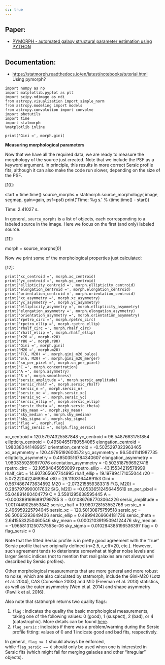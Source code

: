 ```yaml
---
s:: true
---
```


## Paper:
- [PYMORPH - automated galaxy structural parameter estimation using PYTHON](PYMORPH%20-%20automated%20galaxy%20structural%20parameter%20estimation%20using%20PYTHON.md)


## Documentation:

- https://statmorph.readthedocs.io/en/latest/notebooks/tutorial.html
Using pymorph?

```run-python
import numpy as np
import matplotlib.pyplot as plt
import scipy.ndimage as ndi
from astropy.visualization import simple_norm
from astropy.modeling import models
from astropy.convolution import convolve
import photutils
import time
import statmorph
%matplotlib inline

print('Gini =', morph.gini)

```

**Measuring morphological parameters**

Now that we have all the required data, we are ready to measure the morphology of the source just created. Note that we include the PSF as a keyword argument. In principle, this results in more correct Sersic profile fits, although it can also make the code run slower, depending on the size of the PSF.

[10]:

start = time.time()
source_morphs = statmorph.source_morphology(
    image, segmap, gain=gain, psf=psf)
print('Time: %g s.' % (time.time() - start))

Time: 2.41027 s.

In general, `source_morphs` is a list of objects, each corresponding to a labeled source in the image. Here we focus on the first (and only) labeled source.

[11]:

morph = source_morphs[0]

Now we print some of the morphological properties just calculated:

[12]:

```run-python
print('xc_centroid =', morph.xc_centroid)
print('yc_centroid =', morph.yc_centroid)
print('ellipticity_centroid =', morph.ellipticity_centroid)
print('elongation_centroid =', morph.elongation_centroid)
print('orientation_centroid =', morph.orientation_centroid)
print('xc_asymmetry =', morph.xc_asymmetry)
print('yc_asymmetry =', morph.yc_asymmetry)
print('ellipticity_asymmetry =', morph.ellipticity_asymmetry)
print('elongation_asymmetry =', morph.elongation_asymmetry)
print('orientation_asymmetry =', morph.orientation_asymmetry)
print('rpetro_circ =', morph.rpetro_circ)
print('rpetro_ellip =', morph.rpetro_ellip)
print('rhalf_circ =', morph.rhalf_circ)
print('rhalf_ellip =', morph.rhalf_ellip)
print('r20 =', morph.r20)
print('r80 =', morph.r80)
print('Gini =', morph.gini)
print('M20 =', morph.m20)
print('F(G, M20) =', morph.gini_m20_bulge)
print('S(G, M20) =', morph.gini_m20_merger)
print('sn_per_pixel =', morph.sn_per_pixel)
print('C =', morph.concentration)
print('A =', morph.asymmetry)
print('S =', morph.smoothness)
print('sersic_amplitude =', morph.sersic_amplitude)
print('sersic_rhalf =', morph.sersic_rhalf)
print('sersic_n =', morph.sersic_n)
print('sersic_xc =', morph.sersic_xc)
print('sersic_yc =', morph.sersic_yc)
print('sersic_ellip =', morph.sersic_ellip)
print('sersic_theta =', morph.sersic_theta)
print('sky_mean =', morph.sky_mean)
print('sky_median =', morph.sky_median)
print('sky_sigma =', morph.sky_sigma)
print('flag =', morph.flag)
print('flag_sersic =', morph.flag_sersic)
```
 
xc_centroid = 120.57974325587848
yc_centroid = 96.54876631751854
ellipticity_centroid = 0.49504651780554065
elongation_centroid = 1.980380441489651
orientation_centroid = -0.5025297323963465
xc_asymmetry = 120.49795192600573
yc_asymmetry = 96.5041141987735
ellipticity_asymmetry = 0.49503516784340607
elongation_asymmetry = 1.9803359289977076
orientation_asymmetry = -0.5025187596927418
rpetro_circ = 32.10584845059099
rpetro_ellip = 43.15534219578999
rhalf_circ = 14.607365607744995
rhalf_ellip = 19.197894171055044
r20 = 5.072220422468954
r80 = 26.11103164489153
Gini = 0.5674867473634592
M20 = -2.073215859383315
F(G, M20) = 0.2857979900017602
S(G, M20) = -0.05336512456445619
sn_per_pixel = 55.04891460404779
C = 3.5581295638595445
A = -0.0003891696891799785
S = 0.010867687703064226
sersic_amplitude = 1.0017449025553842
sersic_rhalf = 19.980728153552768
sersic_n = 2.496959225794045
sersic_xc = 120.50130875759518
sersic_yc = 96.50065293649406
sersic_ellip = 0.49994266664181736
sersic_theta = 2.6415533250460546
sky_mean = 0.00021039195094124476
sky_median = -1.9658131250737553e-06
sky_sigma = 0.010284385196536397
flag = 0
flag_sersic = 0

Note that the fitted Sersic profile is in pretty good agreement with the “true” Sersic profile that we originally defined (n=2.5, r_eff=20, etc.). However, such agreement tends to deteriorate somewhat at higher noise levels and larger Sersic indices (not to mention that real galaxies are not always well described by Sersic profiles).

Other morphological measurements that are more general and more robust to noise, which are also calculated by statmorph, include the Gini-M20 (Lotz et al. 2004), CAS (Conselice 2003) and MID (Freeman et al. 2013) statistics, as well as the outer asymmetry (Wen et al. 2014) and shape asymmetry (Pawlik et al. 2016).

Also note that statmorph returns two quality flags:

1.  `flag` : indicates the quality the basic morphological measurements, taking one of the following values: 0 (good), 1 (suspect), 2 (bad), or 4 (catastrophic). More details can be found [here](https://statmorph.readthedocs.io/en/latest/description.html#output).
2.  `flag_sersic` : indicates if there was a problem/warning during the Sersic profile fitting: values of 0 and 1 indicate good and bad fits, respectively.

In general, `flag <= 1` should always be enforced, while `flag_sersic == 0` should only be used when one is interested in Sersic fits (which might fail for merging galaxies and other “irregular” objects).